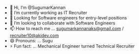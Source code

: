 - 👋 Hi, I’m @SugumarKannan
- 👀 I’m currently working as IT Recruiter
- 🌱 Looking for Software engineers for entry-level positions
- 💞️ I’m looking to collaborate with Software Engineers
- 📫 How to reach me ... sugumarkannanaks@gmail.com / recruiter10@akidev.com
- 😄 Pronouns: ... Sugu
- ⚡ Fun fact: ... Mechanical Engineer turned Technical Recruiter

<!---
SugumarKannan/SugumarKannan is a ✨ special ✨ repository because its `README.md` (this file) appears on your GitHub profile.
You can click the Preview link to take a look at your changes.
--->
